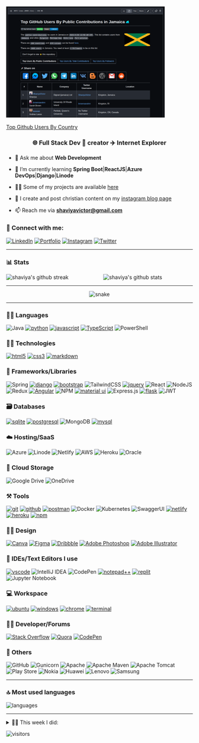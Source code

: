<!-- [![shaviyavictor.github.io/shaviya](https://github.com/ShaviyaVictor/ShaviyaVictor/blob/main/shaviyavictor.gif)](https://shaviyavictor.github.io/shaviya/)           -->

<img
  src="https://github.com/ShaviyaVictor/ShaviyaVictor/blob/main/2023-04-29%2017-40-16_JAM_ranking%231_trophy_from_God.png?raw=true"
  alt="top-github-users"
  title="gayanvoice/top-github-users"
  style="display: inline-block; margin: 0 auto; max-height: 300px">          

[Top Github Users By Country](https://github.com/ShaviyaVictor/top-github-users)         

<h3 align="center">🌐 Full Stack Dev 🎨 creator ✈️ Internet Explorer</h3>

- 💬 Ask me about **Web Development**

- 🌱 I’m currently learning **Spring Boot**|**ReactJS**|**Azure DevOps**|**Django**|**Linode**

- 👨‍💻 Some of my projects are available [here](https://shaviyavictor.github.io/shaviya/#portfolio)

- 📝 I create and post christian content on my [instagram blog page](https://www.instagram.com/ignition_reads/)

- 📫 Reach me via **shaviyavictor@gmail.com**

### 🤝 Connect with me:

[![LinkedIn](https://img.shields.io/badge/LinkedIn-0077B5?style=for-the-badge&logo=linkedin&logoColor=white)](https://www.linkedin.com/in/ShaviyaVictor/)
[![Portfolio](https://img.shields.io/badge/Portfolio-000000?style=for-the-badge&logo=Portfolio&logoColor=white)](https://shaviyavictor.github.io/shaviya/)
[![Instagram](https://img.shields.io/badge/Instagram-%23E4405F.svg?style=for-the-badge&logo=Instagram&logoColor=white)](https://www.instagram.com/shaviyavictor/)
[![Twitter](https://img.shields.io/badge/Twitter-1DA1F2?style=for-the-badge&logo=twitter&logoColor=white)](https://twitter.com/ShaviyaVictor)

---

### 📊 Stats

<img src="https://github-readme-stats.vercel.app/api?username=ShaviyaVictor&include_all_commits=true&show_icons=true&theme=github_dark&hide_border=true" alt="shaviya's github stats" width="48%" align="right" >
<img src="https://github-readme-streak-stats.herokuapp.com/?user=ShaviyaVictor&theme=tokyonight&hide_border=true" alt="shaviya's github streak" width="48%" >

---

<p align="center">
  <img src="https://github.com/ritik307/ritik307/raw/output/github-contribution-grid-snake.svg" alt="snake"></center>
</p>

---

### 🧑‍💻 Languages

![Java](https://img.shields.io/badge/java-%23ED8B00.svg?style=for-the-badge&logo=java&logoColor=white)
[![python](https://img.shields.io/badge/Python-FFD43B?style=for-the-badge&logo=python&logoColor=darkgreen)](https://shaviyavictor.github.io/shaviya/)
[![javascript](https://img.shields.io/badge/JavaScript-323330?style=for-the-badge&logo=javascript&logoColor=F7DF1E)](https://shaviyavictor.github.io/shaviya/)
[![TypeScript](https://img.shields.io/badge/TypeScript-007ACC?style=for-the-badge&logo=typescript&logoColor=white)](https://shaviyavictor.github.io/shaviya/)
![PowerShell](https://img.shields.io/badge/PowerShell-%235391FE.svg?style=for-the-badge&logo=powershell&logoColor=white)

### 🧑‍💻 Technologies

[![html5](https://img.shields.io/badge/HTML5-E34F26?style=for-the-badge&logo=html5&logoColor=white)](https://shaviyavictor.github.io/shaviya/)
[![css3](https://img.shields.io/badge/CSS3-1572B6?style=for-the-badge&logo=css3&logoColor=white)](https://shaviyavictor.github.io/shaviya/)
[![markdown](https://img.shields.io/badge/Markdown-000000?style=for-the-badge&logo=markdown&logoColor=white)](https://shaviyavictor.github.io/shaviya/)

### 🧩 Frameworks/Libraries

![Spring](https://img.shields.io/badge/spring-%236DB33F.svg?style=for-the-badge&logo=spring&logoColor=white)
[![django](https://img.shields.io/badge/Django-092E20?style=for-the-badge&logo=django&logoColor=white)](https://shaviyavictor.github.io/shaviya/)
[![bootstrap](https://img.shields.io/badge/Bootstrap-563D7C?style=for-the-badge&logo=bootstrap&logoColor=white)](https://shaviyavictor.github.io/shaviya/)
![TailwindCSS](https://img.shields.io/badge/tailwindcss-%2338B2AC.svg?style=for-the-badge&logo=tailwind-css&logoColor=white)
[![jquery](https://img.shields.io/badge/jQuery-0769AD?style=for-the-badge&logo=jquery&logoColor=white)](https://shaviyavictor.github.io/shaviya/)
![React](https://img.shields.io/badge/react-%2320232a.svg?style=for-the-badge&logo=react&logoColor=%2361DAFB)
![NodeJS](https://img.shields.io/badge/node.js-6DA55F?style=for-the-badge&logo=node.js&logoColor=white)
![Redux](https://img.shields.io/badge/redux-%23593d88.svg?style=for-the-badge&logo=redux&logoColor=white)
[![Angular](https://img.shields.io/badge/Angular-DD0031?style=for-the-badge&logo=angular&logoColor=white)](https://shaviyavictor.github.io/shaviya/)
![NPM](https://img.shields.io/badge/NPM-%23000000.svg?style=for-the-badge&logo=npm&logoColor=white)
[![material ui](https://img.shields.io/badge/Material%20UI-007FFF?style=for-the-badge&logo=mui&logoColor=white)](https://shaviyavictor.github.io/shaviya/)
![Express.js](https://img.shields.io/badge/express.js-%23404d59.svg?style=for-the-badge&logo=express&logoColor=%2361DAFB)
[![flask](https://img.shields.io/badge/Flask-000000?style=for-the-badge&logo=flask&logoColor=white)](https://shaviyavictor.github.io/shaviya/)
![JWT](https://img.shields.io/badge/JWT-black?style=for-the-badge&logo=JSON%20web%20tokens)

### 🗃️ Databases

[![sqlite](https://img.shields.io/badge/SQLite-07405E?style=for-the-badge&logo=sqlite&logoColor=white)](https://shaviyavictor.github.io/shaviya/)
[![postgresql](https://img.shields.io/badge/PostgreSQL-316192?style=for-the-badge&logo=postgresql&logoColor=white)](https://shaviyavictor.github.io/shaviya/)
![MongoDB](https://img.shields.io/badge/MongoDB-%234ea94b.svg?style=for-the-badge&logo=mongodb&logoColor=white)
[![mysql](https://img.shields.io/badge/MySQL-005C84?style=for-the-badge&logo=mysql&logoColor=white)](https://shaviyavictor.github.io/shaviya/)

### ☁️ Hosting/SaaS

![Azure](https://img.shields.io/badge/azure-%230072C6.svg?style=for-the-badge&logo=microsoftazure&logoColor=white)
![Linode](https://img.shields.io/badge/linode-00A95C?style=for-the-badge&logo=linode&logoColor=white)
![Netlify](https://img.shields.io/badge/netlify-%23000000.svg?style=for-the-badge&logo=netlify&logoColor=#00C7B7)
![AWS](https://img.shields.io/badge/AWS-%23FF9900.svg?style=for-the-badge&logo=amazon-aws&logoColor=white)
![Heroku](https://img.shields.io/badge/heroku-%23430098.svg?style=for-the-badge&logo=heroku&logoColor=white)
![Oracle](https://img.shields.io/badge/Oracle-F80000?style=for-the-badge&logo=oracle&logoColor=white)

### 📂 Cloud Storage

![Google Drive](https://img.shields.io/badge/Google%20Drive-4285F4?style=for-the-badge&logo=googledrive&logoColor=white)
![OneDrive](https://img.shields.io/badge/OneDrive-white?style=for-the-badge&logo=Microsoft%20OneDrive&logoColor=0078D4)

### ⚒️ Tools

[![git](https://img.shields.io/badge/GIT-E44C30?style=for-the-badge&logo=git&logoColor=white)](https://shaviyavictor.github.io/shaviya/)
[![github](https://img.shields.io/badge/GitHub-100000?style=for-the-badge&logo=github&logoColor=white)](https://shaviyavictor.github.io/shaviya/)
[![postman](https://img.shields.io/badge/Postman-FF6C37?style=for-the-badge&logo=Postman&logoColor=white)](https://shaviyavictor.github.io/shaviya/)
![Docker](https://img.shields.io/badge/docker-%230db7ed.svg?style=for-the-badge&logo=docker&logoColor=white)
![Kubernetes](https://img.shields.io/badge/kubernetes-%23326ce5.svg?style=for-the-badge&logo=kubernetes&logoColor=white)
![SwaggerUI](https://img.shields.io/badge/-Swagger-%23Clojure?style=for-the-badge&logo=swagger&logoColor=white)
[![netlify](https://img.shields.io/badge/Netlify-00C7B7?style=for-the-badge&logo=netlify&logoColor=white)](https://shaviyavictor.github.io/shaviya/)
[![heroku](https://img.shields.io/badge/Heroku-430098?style=for-the-badge&logo=heroku&logoColor=white)](https://shaviyavictor.github.io/shaviya/)
[![npm](https://img.shields.io/badge/npm-CB3837?style=for-the-badge&logo=npm&logoColor=white)](https://shaviyavictor.github.io/shaviya/)

### 🧑‍💻 Design

[![Canva](https://img.shields.io/badge/Canva-%2300C4CC.svg?&style=for-the-badge&logo=Canva&logoColor=white)](https://shaviyavictor.github.io/shaviya/)
[![Figma](https://img.shields.io/badge/Figma-F24E1E?style=for-the-badge&logo=figma&logoColor=white)](https://shaviyavictor.github.io/shaviya/)
[![Dribbble](https://img.shields.io/badge/Dribbble-EA4C89?style=for-the-badge&logo=dribbble&logoColor=white)](https://shaviyavictor.github.io/shaviya/)
[![Adobe Photoshop](https://img.shields.io/badge/Adobe%20Photoshop-31A8FF?style=for-the-badge&logo=Adobe%20Photoshop&logoColor=black)](https://shaviyavictor.github.io/shaviya/)
[![Adobe Illustrator](https://img.shields.io/badge/Adobe%20Illustrator-FF9A00?style=for-the-badge&logo=adobe%20illustrator&logoColor=white)](https://shaviyavictor.github.io/shaviya/)

### 🧠 IDEs/Text Editors I use

[![vscode](https://img.shields.io/badge/Visual_Studio_Code-0078D4?style=for-the-badge&logo=visual%20studio%20code&logoColor=white)](https://shaviyavictor.github.io/shaviya/)
![IntelliJ IDEA](https://img.shields.io/badge/IntelliJIDEA-000000.svg?style=for-the-badge&logo=intellij-idea&logoColor=white)
![CodePen](https://img.shields.io/badge/CodePen-white?style=for-the-badge&logo=codepen&logoColor=black)
[![notepad++](https://img.shields.io/badge/Notepad++-90E59A.svg?style=for-the-badge&logo=notepad%2B%2B&logoColor=black)](https://shaviyavictor.github.io/shaviya/)
[![replit](https://img.shields.io/badge/replit-667881?style=for-the-badge&logo=replit&logoColor=white)](https://shaviyavictor.github.io/shaviya/)
![Jupyter Notebook](https://img.shields.io/badge/jupyter-%23FA0F00.svg?style=for-the-badge&logo=jupyter&logoColor=white)

### 💻 Workspace

[![ubuntu](https://img.shields.io/badge/Ubuntu-E95420?style=for-the-badge&logo=ubuntu&logoColor=white)](https://shaviyavictor.github.io/shaviya/)
[![windows](https://img.shields.io/badge/Windows-0078D6?style=for-the-badge&logo=windows&logoColor=white)](https://shaviyavictor.github.io/shaviya/)
[![chrome](https://img.shields.io/badge/Google_chrome-4285F4?style=for-the-badge&logo=Google-chrome&logoColor=white)](https://shaviyavictor.github.io/shaviya/)
[![terminal](https://img.shields.io/badge/GIT-E44C30?style=for-the-badge&logo=git&logoColor=white)](https://shaviyavictor.github.io/shaviya/)

### 🧑‍💻 Developer/Forums

[![Stack Overflow](https://img.shields.io/badge/-Stackoverflow-FE7A16?style=for-the-badge&logo=stack-overflow&logoColor=white)](https://stackoverflow.com/users/17420216/shaviyavictor)
[![Quora](https://img.shields.io/badge/Quora-%23B92B27.svg?style=for-the-badge&logo=Quora&logoColor=white)](https://www.quora.com/bookmarks)
[![CodePen](https://img.shields.io/badge/Codepen-000000?style=for-the-badge&logo=codepen&logoColor=white)](https://codepen.io/your-work)

### 🥅 Others

![GitHub](https://img.shields.io/badge/github-%23121011.svg?style=for-the-badge&logo=github&logoColor=white)
![Gunicorn](https://img.shields.io/badge/gunicorn-%298729.svg?style=for-the-badge&logo=gunicorn&logoColor=white)
![Apache](https://img.shields.io/badge/apache-%23D42029.svg?style=for-the-badge&logo=apache&logoColor=white)
![Apache Maven](https://img.shields.io/badge/Apache%20Maven-C71A36?style=for-the-badge&logo=Apache%20Maven&logoColor=white)
![Apache Tomcat](https://img.shields.io/badge/apache%20tomcat-%23F8DC75.svg?style=for-the-badge&logo=apache-tomcat&logoColor=black)
![Play Store](https://img.shields.io/badge/Google_Play-414141?style=for-the-badge&logo=google-play&logoColor=white)
![Nokia](https://img.shields.io/badge/Nokia-%23124191.svg?style=for-the-badge&logo=nokia&logoColor=white)
![Huawei](https://img.shields.io/badge/Huawei-%23FF0000.svg?style=for-the-badge&logo=huawei&logoColor=white)
![Lenovo](https://img.shields.io/badge/lenovo-E2231A?style=for-the-badge&logo=lenovo&logoColor=white)
![Samsung](https://img.shields.io/badge/Samsung-%231428A0.svg?style=for-the-badge&logo=samsung&logoColor=white)

---

### 🔝 Most used languages
  <img alt="languages" src="https://github-readme-stats.vercel.app/api/top-langs/?username=ShaviyaVictor&theme=github_dark&hide_border=true&hide=Jupyter%20Notebook,css,html,scss&layout=compact" />

---

<details>
  
  <summary>
    🧑‍🔬 This week I did:
  </summary>
  
  [![Shaviya's wakatime stats](https://github-readme-stats.vercel.app/api/wakatime?username=shaviyavictor&theme=github_dark&hide_border=true)](https://wakatime.com/@shaviyavictor)
  
</details>

![visitors](https://visitor-badge.laobi.icu/badge?page_id=ShaviyaVictor.ShaviyaVictor)

<!--  
      Credits(https://github.com/RakeshPotnuru) &&
      (https://wakatime.com/@itsrakesh)
-->

